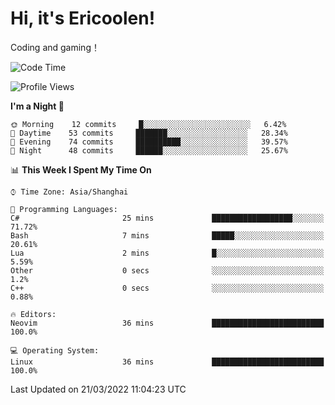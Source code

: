 # Hi, it's Ericoolen!
Coding and gaming！

<!--START_SECTION:waka-->
![Code Time](http://img.shields.io/badge/Code%20Time-189%20hrs%2018%20mins-blue)

![Profile Views](http://img.shields.io/badge/Profile%20Views-1-blue)

**I'm a Night 🦉** 

```text
🌞 Morning    12 commits     █░░░░░░░░░░░░░░░░░░░░░░░░   6.42% 
🌆 Daytime    53 commits     ███████░░░░░░░░░░░░░░░░░░   28.34% 
🌃 Evening    74 commits     ██████████░░░░░░░░░░░░░░░   39.57% 
🌙 Night      48 commits     ██████░░░░░░░░░░░░░░░░░░░   25.67%

```


📊 **This Week I Spent My Time On** 

```text
⌚︎ Time Zone: Asia/Shanghai

💬 Programming Languages: 
C#                       25 mins             ██████████████████░░░░░░░   71.72% 
Bash                     7 mins              █████░░░░░░░░░░░░░░░░░░░░   20.61% 
Lua                      2 mins              █░░░░░░░░░░░░░░░░░░░░░░░░   5.59% 
Other                    0 secs              ░░░░░░░░░░░░░░░░░░░░░░░░░   1.2% 
C++                      0 secs              ░░░░░░░░░░░░░░░░░░░░░░░░░   0.88%

🔥 Editors: 
Neovim                   36 mins             █████████████████████████   100.0%

💻 Operating System: 
Linux                    36 mins             █████████████████████████   100.0%

```


 Last Updated on 21/03/2022 11:04:23 UTC
<!--END_SECTION:waka-->

